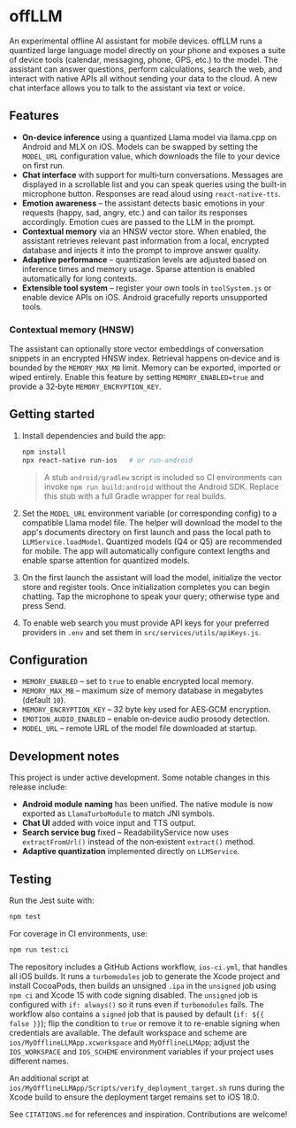 # offLLM

An experimental offline AI assistant for mobile devices. offLLM runs a
quantized large language model directly on your phone and exposes a suite of
device tools (calendar, messaging, phone, GPS, etc.) to the model. The
assistant can answer questions, perform calculations, search the web, and
interact with native APIs all without sending your data to the cloud. A new
chat interface allows you to talk to the assistant via text or voice.

## Features

- **On‑device inference** using a quantized Llama model via llama.cpp on
  Android and MLX on iOS. Models can be swapped by setting the `MODEL_URL`
  configuration value, which downloads the file to your device on first run.
- **Chat interface** with support for multi‑turn conversations. Messages are
  displayed in a scrollable list and you can speak queries using the built-in
  microphone button. Responses are read aloud using `react‑native‑tts`.
- **Emotion awareness** – the assistant detects basic emotions in your
  requests (happy, sad, angry, etc.) and can tailor its responses
  accordingly. Emotion cues are passed to the LLM in the prompt.
- **Contextual memory** via an HNSW vector store. When enabled, the
  assistant retrieves relevant past information from a local, encrypted
  database and injects it into the prompt to improve answer quality.
- **Adaptive performance** – quantization levels are adjusted based on
  inference times and memory usage. Sparse attention is enabled
  automatically for long contexts.
- **Extensible tool system** – register your own tools in `toolSystem.js`
  or enable device APIs on iOS. Android gracefully reports unsupported
  tools.

### Contextual memory (HNSW)

The assistant can optionally store vector embeddings of conversation snippets in an encrypted HNSW index. Retrieval happens on‑device and is bounded by the `MEMORY_MAX_MB` limit. Memory can be exported, imported or wiped entirely. Enable this feature by setting `MEMORY_ENABLED=true` and provide a 32‑byte `MEMORY_ENCRYPTION_KEY`.

## Getting started

1. Install dependencies and build the app:

   ```bash
   npm install
   npx react-native run-ios   # or run-android
   ```

   > A stub `android/gradlew` script is included so CI environments can invoke `npm run build:android` without the Android SDK. Replace this stub with a full Gradle wrapper for real builds.

2. Set the `MODEL_URL` environment variable (or corresponding config) to a
   compatible Llama model file. The helper
   will download the model to the app's documents directory on first launch and
   pass the local path to `LLMService.loadModel`. Quantized models (Q4 or Q5)
   are recommended for mobile. The app will automatically configure context
   lengths and enable sparse attention for quantized models.

3. On the first launch the assistant will load the model, initialize the
   vector store and register tools. Once initialization completes you can
   begin chatting. Tap the microphone to speak your query; otherwise type
   and press Send.

4. To enable web search you must provide API keys for your preferred
   providers in `.env` and set them in `src/services/utils/apiKeys.js`.

## Configuration

- `MEMORY_ENABLED` – set to `true` to enable encrypted local memory.
- `MEMORY_MAX_MB` – maximum size of memory database in megabytes (default `10`).
- `MEMORY_ENCRYPTION_KEY` – 32 byte key used for AES‑GCM encryption.
- `EMOTION_AUDIO_ENABLED` – enable on‑device audio prosody detection.
- `MODEL_URL` – remote URL of the model file downloaded at startup.

## Development notes

This project is under active development. Some notable changes in this
release include:

- **Android module naming** has been unified. The native module is now
  exported as `LlamaTurboModule` to match JNI symbols.
- **Chat UI** added with voice input and TTS output.
- **Search service bug** fixed – ReadabilityService now uses
  `extractFromUrl()` instead of the non‑existent `extract()` method.
- **Adaptive quantization** implemented directly on `LLMService`.

## Testing

Run the Jest suite with:

```bash
npm test
```

For coverage in CI environments, use:

```bash
npm run test:ci
```

The repository includes a GitHub Actions workflow, `ios-ci.yml`, that handles
all iOS builds. It runs a `turbomodules` job to generate the Xcode project and
install CocoaPods, then builds an unsigned `.ipa` in the `unsigned` job using
`npm ci` and Xcode 15 with code signing disabled. The `unsigned` job is configured
with `if: always()` so it runs even if `turbomodules` fails. The workflow also
contains a `signed` job that is paused by default (`if: ${{ false }}`); flip the
condition to `true` or remove it to re-enable signing when credentials are
available. The default workspace and scheme are
`ios/MyOfflineLLMApp.xcworkspace` and `MyOfflineLLMApp`; adjust the
`IOS_WORKSPACE` and `IOS_SCHEME` environment variables if your project uses
different names.

An additional script at `ios/MyOfflineLLMApp/Scripts/verify_deployment_target.sh` runs during the Xcode build to ensure the
deployment target remains set to iOS 18.0.

See `CITATIONS.md` for references and inspiration. Contributions are
welcome!
